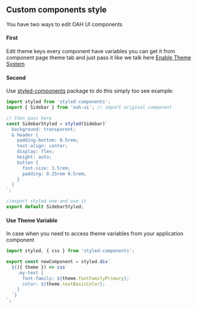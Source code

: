 ## Custom components style

You have two ways to edit OAH UI components

#### First

Edit theme keys
every component have variables you can get it from component page theme tab and just pass it like we talk here [Enable Theme System](/guides/enable-theme-system)

#### Second

Use [styled-components](https://www.styled-components.com/docs) package to do this simply too see example:

```js
import styled from 'styled-components';
import { Sidebar } from 'oah-ui'; // import original component

// then pass here
const SidebarStyled = styled(Sidebar)`
  background: transparent;
  & header {
    padding-bottom: 0.5rem;
    text-align: center;
    display: flex;
    height: auto;
    button {
      font-size: 1.5rem;
      padding: 0.25rem 0.5rem;
    }
  }
`;

//export styled one and use it
export default SidebarStyled;
```

#### Use Theme Variable

In case when you need to access theme variables from your application component

```js
import styled, { css } from 'styled-components';

export const newComponent = styled.div`
  ${({ theme }) => css`
    .my-text {
      font-family: ${theme.fontFamilyPrimary};
      color: ${theme.textBasicColor};
    }
  `}
`;
```
